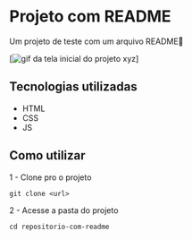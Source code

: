 # Projeto com README
Um projeto de teste com um arquivo README👏

[<img src="./Tela.gif" alt="gif da tela inicial do projeto xyz">]

## Tecnologias utilizadas 
- HTML
- CSS
- JS

## Como utilizar 

1 - Clone pro o projeto
```
git clone <url>
```

2 - Acesse a pasta do projeto
```
cd repositorio-com-readme
```